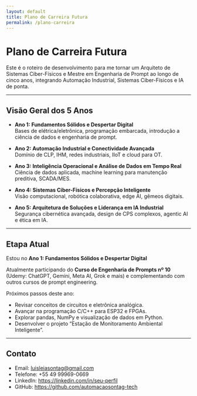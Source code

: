 ```yaml
---
layout: default
title: Plano de Carreira Futura
permalink: /plano-carreira
---
```


# Plano de Carreira Futura

Este é o roteiro de desenvolvimento para me tornar um Arquiteto de Sistemas Ciber-Físicos e Mestre em Engenharia de Prompt ao longo de cinco anos, integrando Automação Industrial, Sistemas Ciber-Físicos e IA de ponta.

---

## Visão Geral dos 5 Anos

- **Ano 1: Fundamentos Sólidos e Despertar Digital**  
  Bases de elétrica/eletrônica, programação embarcada, introdução a ciência de dados e engenharia de prompt.

- **Ano 2: Automação Industrial e Conectividade Avançada**  
  Domínio de CLP, IHM, redes industriais, IIoT e cloud para OT.

- **Ano 3: Inteligência Operacional e Análise de Dados em Tempo Real**  
  Ciência de dados aplicada, machine learning para manutenção preditiva, SCADA/MES.

- **Ano 4: Sistemas Ciber-Físicos e Percepção Inteligente**  
  Visão computacional, robótica colaborativa, edge AI, gêmeos digitais.

- **Ano 5: Arquitetura de Soluções e Liderança em IA Industrial**  
  Segurança cibernética avançada, design de CPS complexos, agentic AI e ética em IA.

---

## Etapa Atual

Estou no **Ano 1: Fundamentos Sólidos e Despertar Digital**  

Atualmente participando do **Curso de Engenharia de Prompts nº 10** (Udemy: ChatGPT, Gemini, Meta AI, Grok e mais) e complementando com outros cursos de prompt engineering.

Próximos passos deste ano:

- Revisar conceitos de circuitos e eletrônica analógica.  
- Avançar na programação C/C++ para ESP32 e FPGAs.  
- Explorar pandas, NumPy e visualização de dados em Python.  
- Desenvolver o projeto “Estação de Monitoramento Ambiental Inteligente”.

---

## Contato

- Email: luisleiasontag@gmail.com  
- Telefone: +55 49 99969-0669  
- LinkedIn: https://linkedin.com/in/seu-perfil  
- GitHub: https://github.com/automacaosontag-tech  
